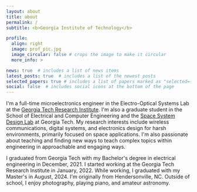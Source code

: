 ```yaml
---
layout: about
title: about
permalink: /
subtitle: <b>Georgia Institute of Technology</b>

profile:
  align: right
  image: prof_pic.jpg
  image_circular: false # crops the image to make it circular
  more_info: >

news: true  # includes a list of news items
latest_posts: true  # includes a list of the newest posts
selected_papers: true # includes a list of papers marked as "selected={true}"
social: false  # includes social icons at the bottom of the page
---
```


I'm a full-time microelectronics engineer in the Electro-Optical Systems Lab at the [Georgia Tech Research Institute](https://gtri.gatech.edu/). I'm also a graduate student in the School of Electrical and Computer Engineering and the [Space System Design Lab](https://ssdl.gatech.edu/) at Georgia Tech. My research interests include wireless communications, digital systems, and electronics design for harsh environments, primarily focused on space applications. I'm also passionate about teaching and finding new ways to teach complex topics within engineering in approachable and engaging ways.

I graduated from Georgia Tech with my Bachelor's degree in electrical engineering in December, 2021. I started working at the Georgia Tech Research Institute in January, 2022. While working, I graduated with my Master's in August, 2024. I'm originally from Hendersonville, NC. Outside of school, I enjoy photography, playing piano, and amateur astronomy.


